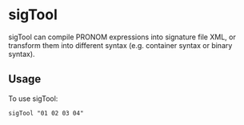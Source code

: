 # sigTool

sigTool can compile PRONOM expressions into signature file XML, or transform them into different syntax (e.g. container syntax or binary syntax).

## Usage
To use sigTool:
```
sigTool "01 02 03 04"
```